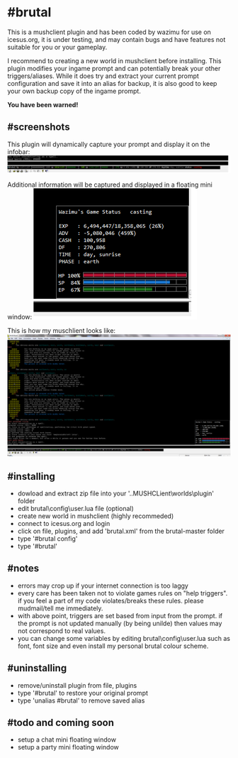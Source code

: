 # **#brutal**

This is a mushclient plugin and has been coded by wazimu for use on icesus.org, it is under testing, and may contain bugs and have features not suitable for you or your gameplay.

I recommend to creating a new world in mushclient before installing. This plugin modifies your ingame prompt and can potentially break your other triggers/aliases. While it does try and extract your current prompt configuration and save it into an alias for backup, it is also good to keep your own backup copy of the ingame prompt.

**You have been warned!**

## **#screenshots**
This plugin will dynamically capture your prompt and display it on the infobar:
![ALt text](brutal/screenshots/screenshot-01.png)

Additional information will be captured and displayed in a floating mini window:
![ALt text](brutal/screenshots/screenshot-02.png)

This is how my muschlient looks like:
![ALt text](brutal/screenshots/screenshot-main.png)

## **#installing**

* dowload and extract zip file into your '..MUSHCLient\worlds\plugin' folder
* edit brutal\config\user.lua file (optional)
* create new world in mushclient (highly recommeded)
* connect to icesus.org and login
* click on file, plugins, and add 'brutal.xml' from the brutal-master folder
* type '#brutal config'
* type '#brutal'

## **#notes**
* errors may crop up if your internet connection is too laggy
* every care has been taken not to violate games rules on "help triggers". if you feel a part of my code violates/breaks these rules. please mudmail/tell me immediately.
* with above point, triggers are set based from input from the prompt. if the prompt is not updated manually (by being unilde) then values may not correspond to real values.
* you can change some variables by editing brutal\config\user.lua such as font, font size and even install my personal brutal colour scheme.

## **#uninstalling**
* remove/uninstall plugin from file, plugins
* type '#brutal' to restore your original prompt
* type 'unalias #brutal' to remove saved alias

## **#todo and coming soon**

* setup a chat mini floating window
* setup a party mini floating window
